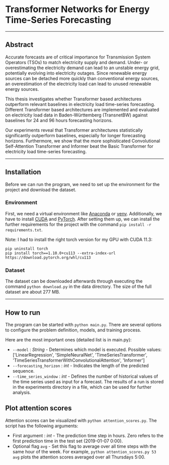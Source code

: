 # Transformer Networks for Energy Time-Series Forecasting

---

## Abstract

Accurate forecasts are of critical importance for Transmission System Operators (TSOs) to match electricity supply and demand. Under- or overestimating the electricity demand can lead to an unstable energy grid, potentially evolving into electricity outages. Since renewable energy sources can be detached more quickly than conventional energy sources, an overestimation of the electricity load can lead to unused renewable energy sources.
    
This thesis investigates whether Transformer based architectures outperform relevant baselines in electricity load time-series forecasting. Different Transformer based architectures are implemented and evaluated on electricity load data in Baden-Württemberg (TransnetBW) against baselines for 24 and 96 hours forecasting horizons.
    
Our experiments reveal that Transformer architectures statistically significantly outperform baselines, especially for longer forecasting horizons. Furthermore, we show that the more sophisticated Convolutional Self-Attention Transformer and Informer beat the Basic Transformer for electricity load time-series forecasting.

---

## Installation
Before we can run the program, we need to set up the environment for the project and download the dataset.

### Environment
First, we need a virtual environment like [Anaconda](https://www.anaconda.com/products/individual) or [venv](https://docs.python.org/3/library/venv.html).
Additionally, we have to install [CUDA](https://developer.nvidia.com/cuda-downloads) and [PyTorch](https://pytorch.org/get-started/locally).
After setting them up, we can install the further requirements for the project with the command `pip install -r requirements.txt`.

Note: I had to install the right torch version for my GPU with CUDA 11.3:
```commandline
pip uninstall torch
pip install torch==1.10.0+cu113 --extra-index-url https://download.pytorch.org/whl/cu113
```

### Dataset
The dataset can be downloaded afterwards through executing the command `python download.py` in the data directory.
The size of the full dataset are about 277 MB.

---

## How to run
The program can be started with `python main.py`.
There are several options to configure the problem definition, models, and training process.

Here are the most important ones (detailed list is in main.py):
- `--model` : *String* - Determines which model is executed. Possible values: ['LinearRegression', 'SimpleNeuralNet', 'TimeSeriesTransformer',
                                 'TimeSeriesTransformerWithConvolutionalAttention', 'Informer']
- `--forecasting_horizon` : *int* - Indicates the length of the predicted sequence.
- `--time_series_window` : *int* - Defines the number of historical values of the time series used as input for a forecast.
The results of a run is stored in the experiments directory in a file, which can be used for further analysis.

## Plot attention scores
Attention scores can be visualized with `python attention_scores.py`.
The script has the following arguments:
- First argument : *int* - The prediction time step in hours. Zero refers to the first prediction time in the test set (2019-01-07 0:00). 
- Optional flag `avg` - Set this flag to average over all time steps with the same hour of the week.
For example, `python attention_scores.py 53 avg` plots the attention scores averaged over all Thursdays 5:00.